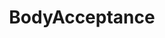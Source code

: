 ---
title: BodyAcceptance
crosslinks:
- SuicideWatch
- datgrip
- aa_cups
- Serendipity
- ABraThatFits
---